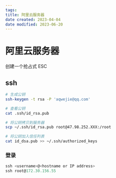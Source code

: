 ```yaml
---
tags: 
title: 阿里云服务器
date created: 2023-04-04
date modified: 2023-06-20
---
```


# 阿里云服务器

创建一个抢占式 ESC

## ssh

```bash
# 生成公钥
ssh-keygen -t rsa -P 'aqwejie@qq.com'

# 查看公钥
cat .ssh/id_rsa.pub

# 将公钥拷贝到服务器
scp ~/.ssh/id_rsa.pub root@47.98.252.XXX:/root

# 将公钥加入信任列表
cat id_dsa.pub >> ~/.ssh/authorized_keys
```

### 登录

```JavaScript
ssh <username>@<hostname or IP address>
ssh root@172.30.156.55
```

